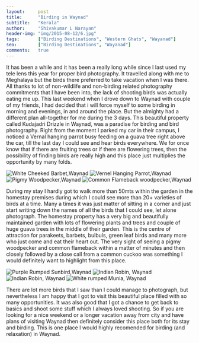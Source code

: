 ```yaml
---
layout:     post
title:      "Birding in Waynad"
subtitle:   "Kerala"
author:     "Shivakumar L Narayan"
header-img: "img/2015-08-12/6.jpg"
tags:		["Birding Destinations", "Western Ghats", "Wayanad"]
seo:		["Birding Destinations", "Wayanad"]
comments:   true
---
```


<p>It has been a while and it has been a really long while since I last used my tele lens this year for proper bird photography. It travelled along with me to Meghalaya but the birds there preferred to take vacation when I was there. All thanks to lot of non-wildlife and non-birding related photography commitments that I have been into, the lack of shooting birds was actually eating me up. This last weekend when I drove down to Waynad with couple of my friends, I had decided that i will force myself to some birding in morning and evenings, in and around the place. But the almighty had a different plan all-together for me during the 3 days. This beautiful property called Kudajadri Drizzle in Waynad, was a paradise for birding and bird photography. Right from the moment I parked my car in their campus, I noticed a Vernal hanging parrot busy feeding on a guava tree right above the car, till the last day I could see and hear birds everywhere. We for once know that if there are fruiting trees or if there are flowering trees, then the possibility of finding birds are really high and this place just multiplies the opportunity by many folds.</p>

<img src="{{ site.baseurl}}/img/2015-08-12/2.jpg" alt="White Cheeked Barbet,Waynad">
<img src="{{ site.baseurl}}/img/2015-08-12/3.jpg" alt="Vernel Hanging Parrot,Waynad">
<img src="{{ site.baseurl}}/img/2015-08-12/4.jpg" alt="Pigmy Woodpecker,Waynad">
<img src="{{ site.baseurl}}/img/2015-08-12/5.jpg" alt="Common Flameback woodpecker,Waynad">

<p>During my stay I hardly got to walk more than 50mts within the garden in the homestay premises during which I could see more than 20+ varieties of birds at a time. Many a times it was just matter of sitting in a corner and just start writing down the names of all the birds that I could see, let alone photograph. The homestay property has a very big and beautifully maintained garden with lots of flowering plants and trees and couple of huge guava trees in the middle of their garden. This is the centre of attraction for parakeets, barbets, bulbuls, green leaf birds and many more who just come and eat their heart out. The very sight of seeing a pigmy woodpecker and common flameback within a matter of minutes and then closely followed by a close call from a common cuckoo was something I would definitely want to highlight from this place.</p> 

<img src="{{ site.baseurl}}/img/2015-08-12/6.jpg" alt="Purple Rumped Sunbird,Waynad">
<img src="{{ site.baseurl}}/img/2015-08-12/7.jpg" alt="Indian Robin, Waynad">
<img src="{{ site.baseurl}}/img/2015-08-12/8.jpg" alt="Indian Robin, Waynad">
<img src="{{ site.baseurl}}/img/2015-08-12/9.jpg" alt="White rumped Munia, Waynad">

<p>There are lot more birds that I saw than I could manage to photograph, but nevertheless I am happy that I got to visit this beautiful place filled with so many opportunities. It was also good that I got a chance to get back to basics and shoot some stuff which I always loved shooting. So if you are looking for a nice weekend or a longer vacation away from city and have plans of visiting Waynad then definitely consider this place both for its stay and birding. This is one place I would highly recomended for birding (and relaxation) in Waynad.</p>









